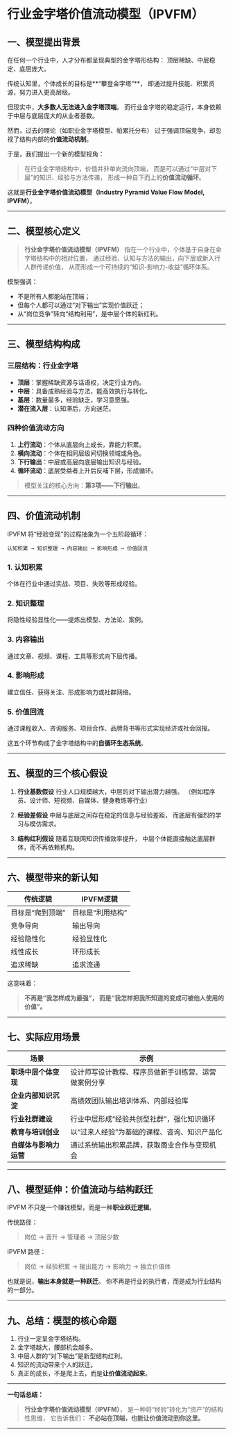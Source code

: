 # 行业金字塔价值流动模型（IPVFM）

## 一、模型提出背景

在任何一个行业中，人才分布都呈现典型的金字塔形结构：
顶层稀缺、中层稳定、底层庞大。

传统认知里，个体成长的目标是**“攀登金字塔”**，
即通过提升技能、积累资源，努力进入更高层级。

但现实中，**大多数人无法进入金字塔顶端**。
而行业金字塔的稳定运行，本身依赖于中层与底层庞大的从业者基数。

然而，过去的理论（如职业金字塔模型、帕累托分布）
过于强调顶端竞争，却忽视了结构内部的**价值流动机制**。

于是，我们提出一个新的模型视角：

> 在行业金字塔结构中，价值并非单向流向顶端，
> 而是可以通过“中层对下层”的知识、经验与方法传递，
> 形成一种自下而上的**价值流动循环**。

这就是**行业金字塔价值流动模型（Industry Pyramid Value Flow Model, IPVFM）**。

---

## 二、模型核心定义

> **行业金字塔价值流动模型（IPVFM）**
> 指在一个行业中，个体基于自身在金字塔结构中的相对位置，
> 通过经验、认知与方法的输出，向下层或新入行人群传递价值，
> 从而形成一个可持续的“知识-影响力-收益”循环体系。

模型强调：

* 不是所有人都能站在顶端；
* 但每个人都可以通过“对下输出”实现价值跃迁；
* 从“岗位竞争”转向“结构利用”，是中层个体的新红利。

---

## 三、模型结构构成

### 三层结构：行业金字塔

* **顶层**：掌握稀缺资源与话语权，决定行业方向。
* **中层**：具备成熟经验与方法，能高效执行与转化。
* **基层**：数量最多，经验缺乏，学习意愿强。
* **潜在流入层**：认知滞后，方向迷茫。

### 四种价值流动方向

1. **上行流动**：个体从底层向上成长，靠能力积累。
2. **横向流动**：个体在相同层级间切换领域或角色。
3. **下行输出**：中层或高层向底层输出知识与经验。
4. **循环流动**：底层受益者上升后反哺下层，形成循环。

> 模型关注的核心方向：**第3项——下行输出**。

---

## 四、价值流动机制

IPVFM 将“经验变现”的过程抽象为一个五阶段循环：

```
认知积累 → 知识整理 → 内容输出 → 影响形成 → 价值回流
```

### 1. **认知积累**

个体在行业中通过实战、项目、失败等形成经验。

### 2. **知识整理**

将隐性经验显性化——提炼出模型、方法论、案例。

### 3. **内容输出**

通过文章、视频、课程、工具等形式向下层传播。

### 4. **影响形成**

建立信任、获得关注、形成影响力或社群网络。

### 5. **价值回流**

通过课程收入、咨询服务、项目合作、品牌背书等形式实现经济或社会回报。

这五个环节构成了金字塔结构中的**自循环生态系统**。

---

## 五、模型的三个核心假设

1. **行业基数假设**
   行业人口规模越大，中层的对下输出潜力越强。
   （例如程序员、设计师、短视频、自媒体、健身教练等行业）

2. **经验差假设**
   中层与底层之间存在稳定的信息与经验差距，
   而底层有强烈的学习与模仿需求。

3. **结构红利假设**
   随着互联网知识传播效率提升，
   中层个体能直接触达底层群体，而不再依赖机构。

---

## 六、模型带来的新认知

| 传统逻辑      | IPVFM逻辑   |
| --------- | --------- |
| 目标是“爬到顶端” | 目标是“利用结构” |
| 竞争导向      | 输出导向      |
| 经验隐性化     | 经验显性化     |
| 线性成长      | 环形成长      |
| 追求稀缺      | 追求流通      |

这意味着：

> **不再是“我怎样成为最强”，
> 而是“我怎样把我所知道的变成可被他人使用的价值”。**

---

## 七、实际应用场景

| 场景            | 示例                         |
| ------------- | -------------------------- |
| **职场中层个体变现**  | 设计师写设计教程、程序员做新手训练营、运营做案例分享 |
| **企业内部知识沉淀**  | 高绩效团队输出培训体系、内部经验库          |
| **行业社群建设**    | 行业中层形成“经验共创型社群”，强化知识循环     |
| **教育与培训创业**   | 以“过来人经验”为基础的课程、咨询、知识产品化    |
| **自媒体与影响力运营** | 通过系统输出积累品牌，获取商业合作与变现机会     |

---

## 八、模型延伸：价值流动与结构跃迁

IPVFM 不只是一个赚钱模型，而是一种**职业跃迁逻辑**。

传统路径：

> 岗位 → 晋升 → 管理者 → 顶层少数

IPVFM 路径：

> 岗位 → 经验积累 → 输出能力 → 影响力 → 独立价值体

也就是说，**输出本身就是一种跃迁**。
你不再是行业的执行者，而是成为行业结构的一部分。

---

## 九、总结：模型的核心命题

1. 行业一定呈金字塔结构。
2. 金字塔越大，腰部机会越多。
3. 中层人群的“对下输出”是新型结构红利。
4. 知识的流动带来个人的跃迁。
5. 真正的成长，不是爬上去，而是**让价值流动起来**。

---

**一句话总结：**

> **行业金字塔价值流动模型（IPVFM）**，
> 是一种将“经验”转化为“资产”的结构性思维，
> 它告诉我们：
> **不必站在顶端，也能让价值流动到你这里。**

---
